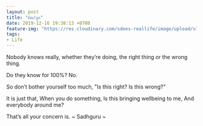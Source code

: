 ```yaml
---
layout: post
title: "ผิด/ถูก"
date: 2019-12-16 19:38:13 +0700
feature-img: "https://res.cloudinary.com/sdees-reallife/image/upload/v1555658919/sample_feature_img.png"
tags:
- Life
---
```

Nobody knows really,
whether they’re doing,
the right thing or the wrong thing.

Do they know for 100%?
No.

So don’t bother yourself too much,
"Is this right? Is this wrong?"

<i class="fa fa-child" style="color:plum"></i>

It is just that,
When you do something,
Is this bringing wellbeing to me,
And everybody around me?

That’s all your concern is.
~ Sadhguru ~
